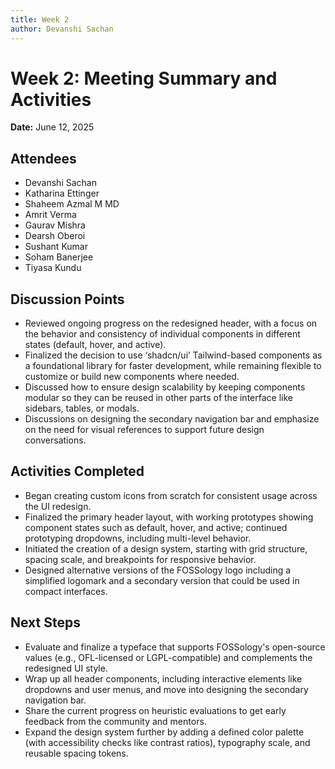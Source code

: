 ```yaml
---
title: Week 2
author: Devanshi Sachan
---
```

<!--
SPDX-License-Identifier: CC-BY-SA-4.0

SPDX-FileCopyrightText: 2025 Devanshi Sachan <devs221102gmail.com>
-->


# Week 2: Meeting Summary and Activities

**Date:** June 12, 2025

## Attendees

- Devanshi Sachan
- Katharina Ettinger
- Shaheem Azmal M MD
- Amrit Verma
- Gaurav Mishra
- Dearsh Oberoi
- Sushant Kumar
- Soham Banerjee
- Tiyasa Kundu

## Discussion Points

- Reviewed ongoing progress on the redesigned header, with a focus on the behavior and consistency of individual components in different states (default, hover, and active).
- Finalized the decision to use ‘shadcn/ui’ Tailwind-based components as a foundational library for faster development, while remaining flexible to customize or build new components where needed.
- Discussed how to ensure design scalability by keeping components modular so they can be reused in other parts of the interface like sidebars, tables, or modals.
- Discussions on designing the secondary navigation bar and emphasize on the need for visual references to support future design conversations.

## Activities Completed

- Began creating custom icons from scratch for consistent usage across the UI redesign.
- Finalized the primary header layout, with working prototypes showing component states such as default, hover, and active; continued prototyping dropdowns, including multi-level behavior.
- Initiated the creation of a design system, starting with grid structure, spacing scale, and breakpoints for responsive behavior.
- Designed alternative versions of the FOSSology logo including a simplified logomark and a secondary version that could be used in compact interfaces.

## Next Steps

- Evaluate and finalize a typeface that supports FOSSology's open-source values (e.g., OFL-licensed or LGPL-compatible) and complements the redesigned UI style.
- Wrap up all header components, including interactive elements like dropdowns and user menus, and move into designing the secondary navigation bar.
- Share the current progress on heuristic evaluations to get early feedback from the community and mentors.
- Expand the design system further by adding a defined color palette (with accessibility checks like contrast ratios), typography scale, and reusable spacing tokens.